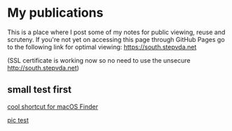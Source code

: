# My publications #

This is a place where I post some of my notes for public viewing, reuse and scruteny.
If you're not yet on accessing this page through GitHub Pages go to the following link for optimal viewing:
<https://south.stepvda.net>

(SSL certificate is working now so no need to use the unsecure <http://south.stepvda.net>)

## small test first ##

[cool shortcut for macOS Finder](finder_minimalistic_view_shortcut.md)

[pic test](picture_tst.md)

